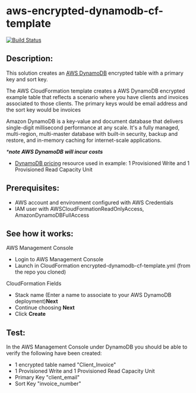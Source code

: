# aws-encrypted-dynamodb-cf-template
[![Build Status](https://travis-ci.org/getcft/aws-encrypted-dynamodb-cf-template.svg?branch=master)](https://travis-ci.org/getcft/aws-encrypted-dynamodb-cf-template)

## Description:

This solution creates an [AWS DynamoDB](https://aws.amazon.com/dynamodb/) encrypted table with a primary key and sort key.

The AWS CloudFormation template creates a AWS DynamoDB encrypted example table that reflects a scenario where you have clients and invoices associated to those clients. The primary keys would be email address and the sort key would be invoices

Amazon DynamoDB is a key-value and document database that delivers single-digit millisecond performance at any scale. It's a fully managed, multi-region, multi-master database with built-in security, backup and restore, and in-memory caching for internet-scale applications.

_***note AWS DynamoDB will incur costs**_

* [DynamoDB pricing](https://aws.amazon.com/dynamodb/pricing/) resource used in example: 1 Provisioned Write and 1 Provisioned Read Capacity Unit

## Prerequisites:

* AWS account and environment configured with AWS Credentials
* IAM user with AWSCloudFormationReadOnlyAccess, AmazonDynamoDBFullAccess

## See how it works:

AWS Management Console

* Login to AWS Management Console
* Launch in CloudFormation encrypted-dynamodb-cf-template.yml (from the repo you cloned)

CloudFormation Fields

* Stack name (Enter a name to associate to your AWS DynamoDB deployment)**Next**
* Continue choosing **Next**
* Click **Create**

## Test:

In the AWS Management Console under DynamoDB you should be able to verify the following have been created:

* 1 encrypted table named "Client_Invoice"
* 1 Provisioned Write and 1 Provisioned Read Capacity Unit
* Primary Key "client_email"
* Sort Key "invoice_number"
